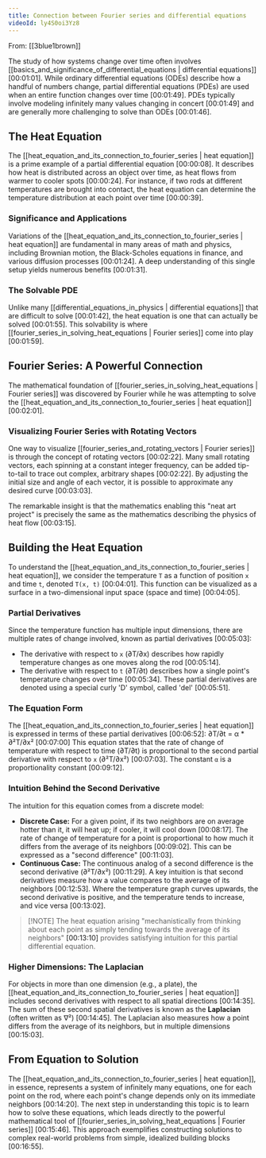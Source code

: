```yaml
---
title: Connection between Fourier series and differential equations
videoId: ly4S0oi3Yz8
---
```


From: [[3blue1brown]] <br/> 

The study of how systems change over time often involves [[basics_and_significance_of_differential_equations | differential equations]] <a class="yt-timestamp" data-t="00:01:01">[00:01:01]</a>. While ordinary differential equations (ODEs) describe how a handful of numbers change, partial differential equations (PDEs) are used when an entire function changes over time <a class="yt-timestamp" data-t="00:01:49">[00:01:49]</a>. PDEs typically involve modeling infinitely many values changing in concert <a class="yt-timestamp" data-t="00:01:49">[00:01:49]</a> and are generally more challenging to solve than ODEs <a class="yt-timestamp" data-t="00:01:46">[00:01:46]</a>.

## The Heat Equation

The [[heat_equation_and_its_connection_to_fourier_series | heat equation]] is a prime example of a partial differential equation <a class="yt-timestamp" data-t="00:00:08">[00:00:08]</a>. It describes how heat is distributed across an object over time, as heat flows from warmer to cooler spots <a class="yt-timestamp" data-t="00:00:24">[00:00:24]</a>. For instance, if two rods at different temperatures are brought into contact, the heat equation can determine the temperature distribution at each point over time <a class="yt-timestamp" data-t="00:00:39">[00:00:39]</a>.

### Significance and Applications
Variations of the [[heat_equation_and_its_connection_to_fourier_series | heat equation]] are fundamental in many areas of math and physics, including Brownian motion, the Black-Scholes equations in finance, and various diffusion processes <a class="yt-timestamp" data-t="00:01:24">[00:01:24]</a>. A deep understanding of this single setup yields numerous benefits <a class="yt-timestamp" data-t="00:01:31">[00:01:31]</a>.

### The Solvable PDE
Unlike many [[differential_equations_in_physics | differential equations]] that are difficult to solve <a class="yt-timestamp" data-t="00:01:42">[00:01:42]</a>, the heat equation is one that can actually be solved <a class="yt-timestamp" data-t="00:01:55">[00:01:55]</a>. This solvability is where [[fourier_series_in_solving_heat_equations | Fourier series]] come into play <a class="yt-timestamp" data-t="00:01:59">[00:01:59]</a>.

## Fourier Series: A Powerful Connection

The mathematical foundation of [[fourier_series_in_solving_heat_equations | Fourier series]] was discovered by Fourier while he was attempting to solve the [[heat_equation_and_its_connection_to_fourier_series | heat equation]] <a class="yt-timestamp" data-t="00:02:01">[00:02:01]</a>.

### Visualizing Fourier Series with Rotating Vectors
One way to visualize [[fourier_series_and_rotating_vectors | Fourier series]] is through the concept of rotating vectors <a class="yt-timestamp" data-t="00:02:22">[00:02:22]</a>. Many small rotating vectors, each spinning at a constant integer frequency, can be added tip-to-tail to trace out complex, arbitrary shapes <a class="yt-timestamp" data-t="00:02:22">[00:02:22]</a>. By adjusting the initial size and angle of each vector, it is possible to approximate any desired curve <a class="yt-timestamp" data-t="00:03:03">[00:03:03]</a>.

The remarkable insight is that the mathematics enabling this "neat art project" is precisely the same as the mathematics describing the physics of heat flow <a class="yt-timestamp" data-t="00:03:15">[00:03:15]</a>.

## Building the Heat Equation

To understand the [[heat_equation_and_its_connection_to_fourier_series | heat equation]], we consider the temperature `T` as a function of position `x` and time `t`, denoted `T(x, t)` <a class="yt-timestamp" data-t="00:04:01">[00:04:01]</a>. This function can be visualized as a surface in a two-dimensional input space (space and time) <a class="yt-timestamp" data-t="00:04:05">[00:04:05]</a>.

### Partial Derivatives
Since the temperature function has multiple input dimensions, there are multiple rates of change involved, known as partial derivatives <a class="yt-timestamp" data-t="00:05:03">[00:05:03]</a>:
*   The derivative with respect to `x` (∂T/∂x) describes how rapidly temperature changes as one moves along the rod <a class="yt-timestamp" data-t="00:05:14">[00:05:14]</a>.
*   The derivative with respect to `t` (∂T/∂t) describes how a single point's temperature changes over time <a class="yt-timestamp" data-t="00:05:34">[00:05:34]</a>.
These partial derivatives are denoted using a special curly 'D' symbol, called 'del' <a class="yt-timestamp" data-t="00:05:51">[00:05:51]</a>.

### The Equation Form
The [[heat_equation_and_its_connection_to_fourier_series | heat equation]] is expressed in terms of these partial derivatives <a class="yt-timestamp" data-t="00:06:52">[00:06:52]</a>:
∂T/∂t = α * ∂²T/∂x² <a class="yt-timestamp" data-t="00:07:00">[00:07:00]</a>
This equation states that the rate of change of temperature with respect to time (∂T/∂t) is proportional to the second partial derivative with respect to `x` (∂²T/∂x²) <a class="yt-timestamp" data-t="00:07:03">[00:07:03]</a>. The constant `α` is a proportionality constant <a class="yt-timestamp" data-t="00:09:12">[00:09:12]</a>.

### Intuition Behind the Second Derivative
The intuition for this equation comes from a discrete model:
*   **Discrete Case:** For a given point, if its two neighbors are on average hotter than it, it will heat up; if cooler, it will cool down <a class="yt-timestamp" data-t="00:08:17">[00:08:17]</a>. The rate of change of temperature for a point is proportional to how much it differs from the average of its neighbors <a class="yt-timestamp" data-t="00:09:02">[00:09:02]</a>. This can be expressed as a "second difference" <a class="yt-timestamp" data-t="00:11:03">[00:11:03]</a>.
*   **Continuous Case:** The continuous analog of a second difference is the second derivative (∂²T/∂x²) <a class="yt-timestamp" data-t="00:11:29">[00:11:29]</a>. A key intuition is that second derivatives measure how a value compares to the average of its neighbors <a class="yt-timestamp" data-t="00:12:53">[00:12:53]</a>. Where the temperature graph curves upwards, the second derivative is positive, and the temperature tends to increase, and vice versa <a class="yt-timestamp" data-t="00:13:02">[00:13:02]</a>.

> [!NOTE] The heat equation arising "mechanistically from thinking about each point as simply tending towards the average of its neighbors" <a class="yt-timestamp" data-t="00:13:10">[00:13:10]</a> provides satisfying intuition for this partial differential equation.

### Higher Dimensions: The Laplacian
For objects in more than one dimension (e.g., a plate), the [[heat_equation_and_its_connection_to_fourier_series | heat equation]] includes second derivatives with respect to all spatial directions <a class="yt-timestamp" data-t="00:14:35">[00:14:35]</a>. The sum of these second spatial derivatives is known as the **Laplacian** (often written as ∇²) <a class="yt-timestamp" data-t="00:14:45">[00:14:45]</a>. The Laplacian also measures how a point differs from the average of its neighbors, but in multiple dimensions <a class="yt-timestamp" data-t="00:15:03">[00:15:03]</a>.

## From Equation to Solution

The [[heat_equation_and_its_connection_to_fourier_series | heat equation]], in essence, represents a system of infinitely many equations, one for each point on the rod, where each point's change depends only on its immediate neighbors <a class="yt-timestamp" data-t="00:14:20">[00:14:20]</a>. The next step in understanding this topic is to learn how to solve these equations, which leads directly to the powerful mathematical tool of [[fourier_series_in_solving_heat_equations | Fourier series]] <a class="yt-timestamp" data-t="00:15:46">[00:15:46]</a>. This approach exemplifies constructing solutions to complex real-world problems from simple, idealized building blocks <a class="yt-timestamp" data-t="00:16:55">[00:16:55]</a>.
